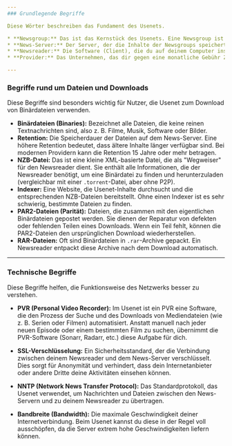 ```yaml
---
### Grundlegende Begriffe

Diese Wörter beschreiben das Fundament des Usenets.

* **Newsgroup:** Das ist das Kernstück des Usenets. Eine Newsgroup ist ein themenspezifisches Diskussionsforum, vergleichbar mit einem Unterforum auf Reddit oder einem Kanal auf Discord. Sie sind hierarchisch geordnet, z.B. `alt.binaries.games`.
* **News-Server:** Der Server, der die Inhalte der Newsgroups speichert und mit anderen Servern weltweit synchronisiert. Um auf Usenet zugreifen zu können, brauchst du einen Zugang zu einem solchen Server, der meist von einem Usenet-Provider bereitgestellt wird.
* **Newsreader:** Die Software (Client), die du auf deinem Computer installierst, um dich mit dem News-Server zu verbinden, Newsgroups zu durchsuchen und Dateien herunterzuladen.
* **Provider:** Das Unternehmen, das dir gegen eine monatliche Gebühr Zugang zu seinen News-Servern gewährt. Ohne einen Provider-Account hast du keinen Zugriff.

---
```


### Begriffe rund um Dateien und Downloads

Diese Begriffe sind besonders wichtig für Nutzer, die Usenet zum Download von Binärdateien verwenden.

* **Binärdateien (Binaries):** Bezeichnet alle Dateien, die keine reinen Textnachrichten sind, also z. B. Filme, Musik, Software oder Bilder.
* **Retention:** Die Speicherdauer der Dateien auf dem News-Server. Eine höhere Retention bedeutet, dass ältere Inhalte länger verfügbar sind. Bei modernen Providern kann die Retention 15 Jahre oder mehr betragen.
* **NZB-Datei:** Das ist eine kleine XML-basierte Datei, die als "Wegweiser" für den Newsreader dient. Sie enthält alle Informationen, die der Newsreader benötigt, um eine Binärdatei zu finden und herunterzuladen (vergleichbar mit einer `.torrent`-Datei, aber ohne P2P).
* **Indexer:** Eine Website, die Usenet-Inhalte durchsucht und die entsprechenden NZB-Dateien bereitstellt. Ohne einen Indexer ist es sehr schwierig, bestimmte Dateien zu finden.
* **PAR2-Dateien (Parität):** Dateien, die zusammen mit den eigentlichen Binärdateien gepostet werden. Sie dienen der Reparatur von defekten oder fehlenden Teilen eines Downloads. Wenn ein Teil fehlt, können die PAR2-Dateien den ursprünglichen Download wiederherstellen.
* **RAR-Dateien:** Oft sind Binärdateien in `.rar`-Archive gepackt. Ein Newsreader entpackt diese Archive nach dem Download automatisch.

---

### Technische Begriffe

Diese Begriffe helfen, die Funktionsweise des Netzwerks besser zu verstehen.

* **PVR (Personal Video Recorder):** Im Usenet ist ein PVR eine Software, die den Prozess der Suche und des Downloads von Mediendateien (wie z. B. Serien oder Filmen) automatisiert. Anstatt manuell nach jeder neuen Episode oder einem bestimmten Film zu suchen, übernimmt die PVR-Software (Sonarr, Radarr, etc.) diese Aufgabe für dich.

* **SSL-Verschlüsselung:** Ein Sicherheitsstandard, der die Verbindung zwischen deinem Newsreader und dem News-Server verschlüsselt. Dies sorgt für Anonymität und verhindert, dass dein Internetanbieter oder andere Dritte deine Aktivitäten einsehen können.
* **NNTP (Network News Transfer Protocol):** Das Standardprotokoll, das Usenet verwendet, um Nachrichten und Dateien zwischen den News-Servern und zu deinem Newsreader zu übertragen.
* **Bandbreite (Bandwidth):** Die maximale Geschwindigkeit deiner Internetverbindung. Beim Usenet kannst du diese in der Regel voll ausschöpfen, da die Server extrem hohe Geschwindigkeiten liefern können.

